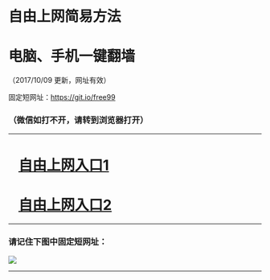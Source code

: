 ﻿# 自由上网简易方法

# 电脑、手机一键翻墙

（2017/10/09 更新，网址有效）

固定短网址：https://git.io/free99

### （微信如打不开，请转到浏览器打开）


***





# &nbsp;&nbsp; <a href="http://ft2884129641.fwq-tz-1001.info/fwqtz01.html?t=10090014548 " target="_blank">自由上网入口1</a>
# &nbsp;&nbsp; <a href="http://ft2979222252.fwq-tz-1002.info/fwqtz02.html?t=100900120359 " target="_blank">自由上网入口2</a>
***

### 请记住下图中固定短网址：

<img src="https://s3-us-west-2.amazonaws.com/fwq-1001/yjfq-20170905okok.png" /> 


***

